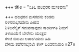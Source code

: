 +++
title = "೦೨೭ ಹಲಧರನ ಮಸಕವನು"

+++
ಹಲಧರನ ಮಸಕವನು ಕಂಡನು  
ನಳಿನನಾಭನಿದೇನು ಪೀಠವ  
ನಿಳಿದಿರೆಲ್ಲಿಗೆ ಗಮನವಾವುದು ಕಾರ್ಯಗತಿ ನಿಮಗೆ   
ತಿಳುಹಿಯೆನೆ ಬೇರೇನು ಯಂತ್ರವ  
ಕಳಚಿ ಬಿಸುಟು ಲತಾಂಗಿಯನು ಹಿಡಿ  
ದೆಳದು ತಹೆನೆನಲೈಸಲೇ ಕೇಳ್ ಎಂದನಸುರಾರಿ      ॥27॥